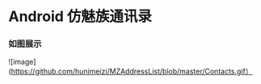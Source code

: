 # Android 仿魅族通讯录
### 如图展示
  ![image](https://github.com/hunimeizi/MZAddressList/blob/master/Contacts.gif）
